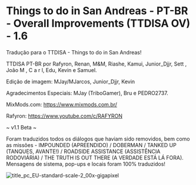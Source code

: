# Things to do in San Andreas - PT-BR - Overall Improvements (TTDISA OV) - 1.6
Tradução para o TTDISA - Things to do in San Andreas!

TTDISA PT-BR por Rafyron, Renan, M&M, Riashe, Kamui, 
Junior_Djjr, Sett , João M , C a r l, Edu, Kevin e Samuel.

Edição de imagem: MJay/MJarcos, Junior_Djjr, Kevin

Agradecimentos Especiais: MJay (TriboGamer), Bru e PEDRO2737.

MixMods.com: https://www.mixmods.com.br/

Rafyron: https://www.youtube.com/c/RAFYRON

~ v1.1 Beta ~

Foram traduzidos todos os diálogos que haviam sido removidos, bem como as missões - IMPOUNDED (APREENDIDO) / DOBERMAN / TANKED UP (TANQUES, AVANTE!) / ROADSIDE ASSISTANCE (ASSISTÊNCIA RODOVIÁRIA) / THE TRUTH IS OUT THERE (A VERDADE ESTÁ LÁ FORA).
Mensagens de sistema, pop-ups e locais foram 100% traduzidos!

![title_pc_EU-standard-scale-2_00x-gigapixel](https://user-images.githubusercontent.com/84188978/127779977-f1e47841-4b08-458b-947c-9f23875b13f7.jpg)
